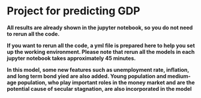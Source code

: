 # Project for predicting GDP

**All results are already shown in the jupyter notebook, so you do not need to rerun all the code.**

**If you want to rerun all the code, a yml file is prepared here to help you set up the working environment. Please note that rerun all the models in each jupyter notebook takes approximately 45 minutes.**

**In this model, some new features such as unemployment rate, inflation, and long term bond yied are also added. Young population and medium-age population, who play important roles in the money market and are the potential cause of secular stagnation, are also incorporated in the model**
